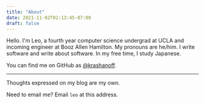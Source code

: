 ```yaml
---
title: "About"
date: 2021-11-02T02:13:45-07:00
draft: false
---
```


Hello. I'm Leo, a fourth year computer science undergrad at UCLA and incoming engineer at
Booz Allen Hamilton. My pronouns are he/him. I write software and write about software.
In my free time, I study Japanese.

You can find me on GitHub as [@krashanoff](https://github.com/krashanoff).

***

Thoughts expressed on my blog are my own.

Need to email me? Email `leo` at this address.
